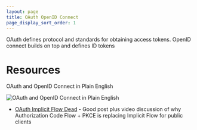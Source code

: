 ```yaml
---
layout: page
title: OAuth OpenID Connect
page_display_sort_order: 1
---
```


OAuth defines protocol and standards for obtaining access tokens.  OpenID connect builds on top and defines ID tokens

# Resources

OAuth and OpenID Connect in Plain English

![OAuth and OpenID Connect in Plain English](https://youtu.be/996OiexHze0)

* [OAuth Implicit Flow Dead](https://developer.okta.com/blog/2019/05/01/is-the-oauth-implicit-flow-dead) - Good post plus video discussion of why Authorization Code Flow  + PKCE is replacing Implicit Flow for public clients
